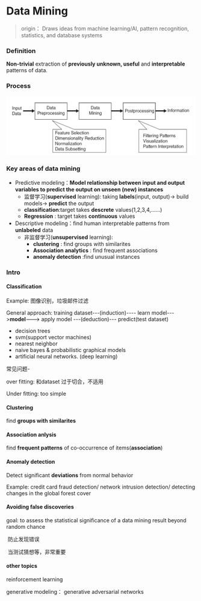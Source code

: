 # Data Mining

> origin： Draws ideas from machine learning/AI, pattern recognition, statistics, and database systems

### Definition

**Non-trivial** extraction of **previously unknown, useful** and **interpretable** patterns of data.

### Process

<img src="notePicture/dataMiningProcess.png" alt="image-20220121165356105" style="zoom:50%;" />

### Key areas of data mining

- Predictive modeling：**Model relationship between input and output variables to predict the output on unseen (new) instances**
  -  监督学习(**supervised** learning): taking **labels**(input, output)-> build models-> **predict** the output 
    - **classification**:target takes **descrete** values(1,2,3,4,……)
    - **Regression** : target takes **continuous** values
- Descriptive modeling：find human interpretable patterns from **unlabeled** data
  - 非监督学习(**unsupervised** learning): 
    - **clustering** : find groups with similarites
    - **Association analytics** : find frequent associations
    - **anomaly detection** :find unusual instances

### Intro 

#### Classification

Example: 图像识别，垃圾邮件过滤

General approach: training dataset---(induction)---- learn model--->**model**---> apply model ---(deduction)--- predict(test dataset)

- decision trees
- svm(support vector machines)
- nearest neighbor
- naive bayes & probabilistic graphical models
- artificial neural networks. (deep learning)

常见问题- 

over fitting: 和dataset 过于切合，不适用

Under fitting: too simple

#### Clustering

find **groups with similarites**

#### Association anlysis

find **frequent patterns** of co-occurrence of items(**association**)

#### Anomaly detection

Detect significant **deviations** from normal behavior 

Example: credit card fraud detection/ network intrusion detection/ detecting changes in the global forest cover 

#### Avoiding false discoveries

goal: to assess the statistical significance of a data mining result beyond random chance

​	防止发现错误

​	当测试猜想等，非常重要

#### other topics

reinforcement learning

generative modeling： generative adversarial networks 

